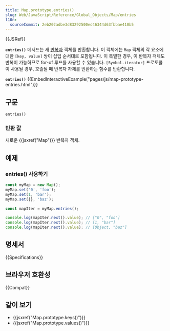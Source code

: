 ```yaml
---
title: Map.prototype.entries()
slug: Web/JavaScript/Reference/Global_Objects/Map/entries
l10n:
  sourceCommit: 2eb202adbe3d83292500ed46344d63fbbae410b5
---
```


{{JSRef}}

**`entries()`** 메서드는 새 [반복자](/ko/docs/Web/JavaScript/Guide/Iterators_and_Generators)
객체를 반환합니다. 이 객체에는 `Map` 객체의 각 요소에 대한 `[key, value]` 쌍이 삽입 순서대로 포함됩니다.
이 특별한 경우, 이 반복자 객체도 반복이 가능하므로 for-of 루프를 사용할 수 있습니다. `[Symbol.iterator]` 프로토콜이
사용될 경우, 호출될 때 반복자 자체를 반환하는 함수를 반환합니다.

**`entries()`**
{{EmbedInteractiveExample("pages/js/map-prototype-entries.html")}}

## 구문

```js-nolint
entries()
```

### 반환 값

새로운 {{jsxref("Map")}} 반복자 객체.

## 예제

### entries() 사용하기

```js
const myMap = new Map();
myMap.set('0', 'foo');
myMap.set(1, 'bar');
myMap.set({}, 'baz');

const mapIter = myMap.entries();

console.log(mapIter.next().value); // ["0", "foo"]
console.log(mapIter.next().value); // [1, "bar"]
console.log(mapIter.next().value); // [Object, "baz"]
```

## 명세서

{{Specifications}}

## 브라우저 호환성

{{Compat}}

## 같이 보기

- {{jsxref("Map.prototype.keys()")}}
- {{jsxref("Map.prototype.values()")}}
